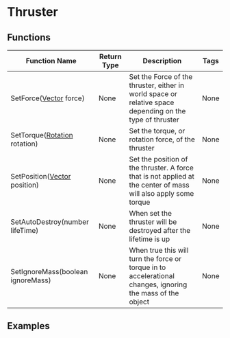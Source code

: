 # Thruster

## Functions

| Function Name                            | Return Type | Description                                                                                                     | Tags |
|------------------------------------------|-------------|-----------------------------------------------------------------------------------------------------------------|------|
| SetForce([Vector](vector) force)         | None        | Set the Force of the thruster, either in world space or relative space depending on the type of thruster        | None |
| SetTorque([Rotation](rotation) rotation) | None        | Set the torque, or rotation force, of the thruster                                                              | None |
| SetPosition([Vector](vector) position)   | None        | Set the position of the thruster. A force that is not applied at the center of mass will also apply some torque | None |
| SetAutoDestroy(number lifeTime)          | None        | When set the thruster will be destroyed after the lifetime is up                                                | None |
| SetIgnoreMass(boolean ignoreMass)        | None        | When true this will turn the force or torque in to accelerational changes, ignoring the mass of the object      | None |

## Examples